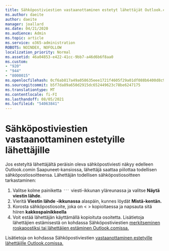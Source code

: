 ```yaml
---
title: Sähköpostiviestien vastaanottaminen estetyt lähettäjät Outlook.com
ms.author: daeite
author: daeite
manager: joallard
ms.date: 04/21/2020
ms.audience: Admin
ms.topic: article
ms.service: o365-administration
ROBOTS: NOINDEX, NOFOLLOW
localization_priority: Normal
ms.assetid: 46a04853-e422-41cc-9bb7-a46d6b6f8aa0
ms.custom:
- "920"
- "944"
- "8000015"
ms.openlocfilehash: 0cf6ab817a49a058635eee1721f4605f29a01df088b6400d8c90f5137efd30c1
ms.sourcegitcommit: b5f7da89a650d2915dc652449623c78be6247175
ms.translationtype: MT
ms.contentlocale: fi-FI
ms.lasthandoff: 08/05/2021
ms.locfileid: "54063841"
---
```

# <a name="receiving-email-from-blocked-senders"></a>Sähköpostiviestien vastaanottaminen estetyille lähettäjille

Jos estetyltä lähettäjältä peräisin oleva sähköpostiviesti näkyy edelleen Outlook.comin Saapuneet-kansiossa, lähettäjä saattaa piilottaa todellisen sähköpostiosoitteensa. Lähettäjän todellisen sähköpostiosoitteen tarkastaminen:
  
1. Valitse kolme painiketta <img src='data:image/png;base64,iVBORw0KGgoAAAANSUhEUgAAABYAAAAPCAYAAADgbT9oAAAACXBIWXMAAA7EAAAOxAGVKw4bAAAAB3RJTUUH4wYLFhkF94QzeAAAAAd0RVh0QXV0aG9yAKmuzEgAAAAMdEVYdERlc2NyaXB0aW9uABMJISMAAAAKdEVYdENvcHlyaWdodACsD8w6AAAADnRFWHRDcmVhdGlvbiB0aW1lADX3DwkAAAAJdEVYdFNvZnR3YXJlAF1w/zoAAAALdEVYdERpc2NsYWltZXIAt8C0jwAAAAh0RVh0V2FybmluZwDAG+aHAAAAB3RFWHRTb3VyY2UA9f+D6wAAAAh0RVh0Q29tbWVudAD2zJa/AAAABnRFWHRUaXRsZQCo7tInAAAAL0lEQVQ4jWP8////fwYaACZaGDpq8HAzuKGhnqGhoR5DIaniNHMx42gGGTUYAwAAw6QRD6XFR1wAAAAASUVORK5CYII=' />
 viesti-ikkunan yläreunassa ja valitse **Näytä viestin lähde**.
2. Vieritä **Viestin lähde -ikkunassa** alaspäin, kunnes löydät **Mistä-kentän.**
3. Korosta sähköpostiosoite, joka on \< \> kopioitaessa ja napsauta sitä hiiren **kakkospainikkeella**
4. Voit estää lähettäjän käyttämällä kopioituta osoitetta. Lisätietoja lähettäjien estämisestä on kohdassa Sähköpostiviestien [merkitseminen roskapostiksi tai lähettäjien estäminen Outlook.comissa.](https://support.office.com/article/a3ece97b-82f8-4a5e-9ac3-e92fa6427ae4?wt.mc_id=Office_Outlook_com_Alchemy)

Lisätietoja on kohdassa Sähköpostiviestien [vastaanottaminen estetyille lähettäjille Outlook.comissa.](https://support.office.com/article/265923a0-b52c-4157-92c8-370385215da1?wt.mc_id=Office_Outlook_com_Alchemy)